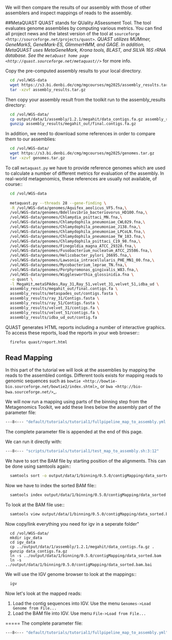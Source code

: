 We will then compare the results of our assembly with those of other assemblers and inspect mappings of reads to the assembly.

##MetaQUAST
QUAST stands for QUality ASsessment Tool. The tool evaluates genome
assemblies by computing various metrics.  You can find all project
news and the latest version of the tool at `sourceforge
<http://sourceforge.net/projects/quast>`_.  QUAST utilizes MUMmer,
GeneMarkS, GeneMark-ES, GlimmerHMM, and GAGE. In addition, MetaQUAST
uses MetaGeneMark, Krona tools, BLAST, and SILVA 16S rRNA
database. See the `metaQuast home page <http://quast.sourceforge.net/metaquast//>`_
for more info.

Copy the pre-computed assembly results to your local directory.
```BASH
  cd /vol/WGS-data
  wget https://s3.bi.denbi.de/cmg/mgcourses/mg2025/assembly_results.tar.gz
  tar -xzvf assembly_results.tar.gz
```
Then copy your assembly result from the toolkit run to the assembly_results directory:
```BASH
  cd /vol/WGS-data/
  cp output/data/1/assembly/1.2.1/megahit/data_contigs.fa.gz assembly_results/megahit_out/final.contigs.fa.gz
  gunzip assembly_results/megahit_out/final.contigs.fa.gz
```

In addition, we need to download some references in order to compare them to our assemblies:
```BASH
  cd /vol/WGS-data/
  wget https://s3.bi.denbi.de/cmg/mgcourses/mg2025/genomes.tar.gz
  tar -xzvf genomes.tar.gz
```

To call ``metaquast.py`` we have to provide reference genomes which
are used to calculate a number of different metrics for evaluation of
the assembly. In real-world metagenomics, these references are usually
not available, of course::
```BASH
  cd /vol/WGS-data
  
  metaquast.py --threads 28 --gene-finding \
  -R /vol/WGS-data/genomes/Aquifex_aeolicus_VF5.fna,\
  /vol/WGS-data/genomes/Bdellovibrio_bacteriovorus_HD100.fna,\
  /vol/WGS-data/genomes/Chlamydia_psittaci_MN.fna,\
  /vol/WGS-data/genomes/Chlamydophila_pneumoniae_CWL029.fna,\
  /vol/WGS-data/genomes/Chlamydophila_pneumoniae_J138.fna,\
  /vol/WGS-data/genomes/Chlamydophila_pneumoniae_LPCoLN.fna,\
  /vol/WGS-data/genomes/Chlamydophila_pneumoniae_TW_183.fna,\
  /vol/WGS-data/genomes/Chlamydophila_psittaci_C19_98.fna,\
  /vol/WGS-data/genomes/Finegoldia_magna_ATCC_29328.fna,\
  /vol/WGS-data/genomes/Fusobacterium_nucleatum_ATCC_25586.fna,\
  /vol/WGS-data/genomes/Helicobacter_pylori_26695.fna,\
  /vol/WGS-data/genomes/Lawsonia_intracellularis_PHE_MN1_00.fna,\
  /vol/WGS-data/genomes/Mycobacterium_leprae_TN.fna,\
  /vol/WGS-data/genomes/Porphyromonas_gingivalis_W83.fna,\
  /vol/WGS-data/genomes/Wigglesworthia_glossinidia.fna \
  -o quast \
  -l MegaHit,metaSPAdes,Ray_31,Ray_51,velvet_31,velvet_51,idba_ud \
  assembly_results/megahit_out/final.contigs.fa \
  assembly_results/metaspades_out/contigs.fasta \
  assembly_results/ray_31/Contigs.fasta \
  assembly_results/ray_51/Contigs.fasta \
  assembly_results/velvet_31/contigs.fa \
  assembly_results/velvet_51/contigs.fa \
  assembly_results/idba_ud_out/contig.fa
```

QUAST generates HTML reports including a number of interactive graphics. To access these reports,
load the reports in your web browser::
```
  firefox quast/report.html
```

## Read Mapping

In this part of the tutorial we will look at the assemblies by mapping
the reads to the assembled contigs.  Different tools exists for
mapping reads to genomic sequences such as `bowtie
<http://bowtie-bio.sourceforge.net/bowtie2/index.shtml>`_ or `bwa
<http://bio-bwa.sourceforge.net/>`_. 

We will now run a mapping using parts of the binning step from the Metagenomics Toolkit, we add these lines below the assembly part of the parameter file:
```BASH
---8<--- "default/tutorials/tutorial1/fullpipeline_map_to_assembly.yml:39:44"
```
The complete parameter file is appended at the end of this page.

We can run it directly with:
```BASH
---8<--- "scripts/tutorials/tutorial1/test_map_to_assembly.sh:3:12"
```

We have to sort the BAM file by starting position of the alignments. This can be done using samtools again::
```BASH
  samtools sort -o output/data/1/binning/0.5.0/contigMapping/data_sorted.bam -@ 28 output/data/1/binning/0.5.0/contigMapping/data.bam 
```
  
Now we have to index the sorted BAM file::
```BASH
  samtools index output/data/1/binning/0.5.0/contigMapping/data_sorted.bam
```
To look at the BAM file use::
```BASH
  samtools view output/data/1/binning/0.5.0/contigMapping/data_sorted.bam | less
```
Now copy/link everything you need for igv in a seperate folder"
```
  cd /vol/WGS-data/
  mkdir igv_data
  cd igv_data
  cp ../output/data/1/assembly/1.2.1/megahit/data_contigs.fa.gz .
  gunzip data_contigs.fa.gz
  ln -s ../output/data/1/binning/0.5.0/contigMapping/data_sorted.bam
  ln -s ../output/data/1/binning/0.5.0/contigMapping/data_sorted.bam.bai
```

We will use the IGV genome browser to look at the mappings::
```BASH
  igv
```


Now let's look at the mapped reads:

1. Load the contig sequences into IGV. Use the menu ``Genomes->Load Genome from File...`` 
2. Load the BAM file into IGV. Use menu ``File->Load from File...`` 

=====
The complete parameter file:
```BASH
---8<--- "default/tutorials/tutorial1/fullpipeline_map_to_assembly.yml"
```




